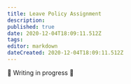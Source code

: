 ```yaml
---
title: Leave Policy Assignment
description: 
published: true
date: 2020-12-04T18:09:11.512Z
tags: 
editor: markdown
dateCreated: 2020-12-04T18:09:11.512Z
---
```


:construction: Writing in progress :construction: